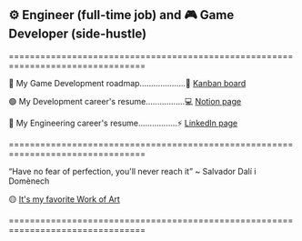 
## ⚙️ Engineer (full-time job) and 🎮 Game Developer (side-hustle)

================================================================================

🔴 My Game Development roadmap....................🧠 [Kanban board](https://github.com/users/DouglasNeiva60/projects/1)

🟢 My Development career's resume.................💻 [Notion page](https://douglasneiva60.notion.site/Douglas-Neiva-s-resume-CV-Engineer-Full-Stack-Developer-82acdd833e38479f994a560772bce92a)

🔵 My Engineering career's resume.................⚡ [LinkedIn page](https://www.linkedin.com/in/douglasneiva50/)

================================================================================

“Have no fear of perfection, you'll never reach it”  ~  Salvador Dalí i Domènech

🟡 [It's my favorite Work of Art](https://en.wikipedia.org/wiki/The_Persistence_of_Memory)

================================================================================
